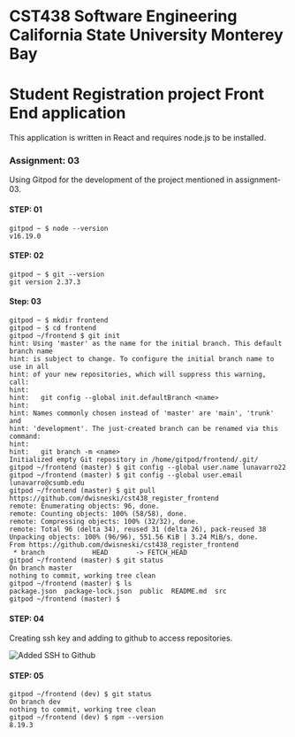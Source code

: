 # CST438 Software Engineering California State University Monterey Bay
# Student Registration project Front End application

This application is written in React and requires node.js to be installed.

### Assignment: 03
Using Gitpod for the development of the project mentioned in assignment-03.

#### STEP: 01
```shell
gitpod ~ $ node --version
v16.19.0
```

#### STEP: 02
```shell
gitpod ~ $ git --version
git version 2.37.3
```

#### Step: 03
```shell
gitpod ~ $ mkdir frontend
gitpod ~ $ cd frontend
gitpod ~/frontend $ git init
hint: Using 'master' as the name for the initial branch. This default branch name
hint: is subject to change. To configure the initial branch name to use in all
hint: of your new repositories, which will suppress this warning, call:
hint: 
hint:   git config --global init.defaultBranch <name>
hint: 
hint: Names commonly chosen instead of 'master' are 'main', 'trunk' and
hint: 'development'. The just-created branch can be renamed via this command:
hint: 
hint:   git branch -m <name>
Initialized empty Git repository in /home/gitpod/frontend/.git/
gitpod ~/frontend (master) $ git config --global user.name lunavarro22
gitpod ~/frontend (master) $ git config --global user.email lunavarro@csumb.edu
gitpod ~/frontend (master) $ git pull https://github.com/dwisneski/cst438_register_frontend
remote: Enumerating objects: 96, done.
remote: Counting objects: 100% (58/58), done.
remote: Compressing objects: 100% (32/32), done.
remote: Total 96 (delta 34), reused 31 (delta 26), pack-reused 38
Unpacking objects: 100% (96/96), 551.56 KiB | 3.24 MiB/s, done.
From https://github.com/dwisneski/cst438_register_frontend
 * branch            HEAD       -> FETCH_HEAD
gitpod ~/frontend (master) $ git status
On branch master
nothing to commit, working tree clean
gitpod ~/frontend (master) $ ls
package.json  package-lock.json  public  README.md  src
gitpod ~/frontend (master) $
```

#### STEP: 04
Creating ssh key and adding to github to access repositories.

![Added SSH to Github](https://i.imgur.com/AlodB3g.png)


#### STEP: 05
```shell
gitpod ~/frontend (dev) $ git status
On branch dev
nothing to commit, working tree clean
gitpod ~/frontend (dev) $ npm --version
8.19.3
```
